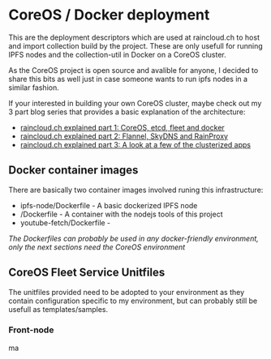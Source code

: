 # CoreOS / Docker deployment

This are the deployment descriptors which are used at raincloud.ch to host and import collection build by the project. These are only usefull for running IPFS nodes and the collection-util in Docker on a CoreOS cluster.

As the CoreOS project is open source and avalible for anyone, I decided to share this bits as well just in case someone wants to run ipfs nodes in a similar fashion.

If your interested in building your own CoreOS cluster, maybe check out my 3 part blog series that provides a basic explanation of the architecture: 

- [raincloud.ch explained part 1: CoreOS, etcd, fleet and docker](https://fluffypattern.ch/?p=783)
- [raincloud.ch explained part 2: Flannel, SkyDNS and RainProxy](https://fluffypattern.ch/?p=923)
- [raincloud.ch explained part 3: A look at a few of the clusterized apps](https://fluffypattern.ch/?p=1007)


## Docker container images

There are basically two container images involved runing this infrastructure:

 - ipfs-node/Dockerfile - A basic dockerized IPFS node
 - <repo-root>/Dockerfile - A container with the nodejs tools of this project
 - youtube-fetch/Dockerfile - 

*The Dockerfiles can probably be used in any docker-friendly environment, only the next sections need the CoreOS environment*

## CoreOS Fleet Service Unitfiles

The unitfiles provided need to be adopted to your environment as they contain configuration specific to my environment, but can probably still be usefull as templates/samples.

### Front-node

ma

